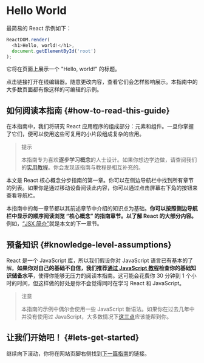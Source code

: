 #	Hello World

最简易的 React 示例如下：

```js
ReactDOM.render(
  <h1>Hello, world!</h1>,
  document.getElementById('root')
);
```

它将在页面上展示一个 "Hello, world!" 的标题。

[](codepen://hello-world)

点击链接打开在线编辑器。随意更改内容，查看它们会怎样影响展示。本指南中的大多数页面都有像这样的可编辑的示例。


## 如何阅读本指南 {#how-to-read-this-guide}

在本指南中，我们将研究 React 应用程序的组成部分：元素和组件。一旦你掌握了它们，便可以使用这些可复用的小片段组成复杂的应用。

>提示
>
>本指南专为喜欢**逐步学习概念**的人士设计。如果你想边学边做，请查阅我们的[实用教程](/tutorial/tutorial.html)。你会发现该指南与教程是相互补充的。

本文是 React 核心概念分步指南的第一章。你可以在侧边导航栏中找到所有章节的列表。如果你是通过移动设备阅读此内容，你可以通过点击屏幕右下角的按钮来查看导航栏。

本指南中的每一章节都以其前述章节中介绍的知识点为基础。**你可以按照侧边导航栏中显示的顺序阅读浏览 “核心概念” 的指南章节。以了解 React 的大部分内容。** 例如，[“JSX 简介”](/docs/introducing-jsx.html)就是本文的下一章节。

## 预备知识 {#knowledge-level-assumptions}

React 是一个 JavaScript 库，所以我们假设你对 JavaScript 语言已有基本的了解。**如果你对自己的基础不自信，我们推荐[通过 JavaScript 教程](https://developer.mozilla.org/en-US/docs/Web/JavaScript/A_re-introduction_to_JavaScript)检查你的基础知识储备水平**，使得你能够无压力的阅读本指南。这可能会花费你 30 分钟到 1 个小时的时间，但这样做的好处是你不会觉得同时在学习 React 和 JavaScript。

>注意
>
>本指南的示例中偶尔会使用一些 JavaScript 新语法。如果你在过去几年中并没有使用过 JavaScript，大多数情况下[这三点](https://gist.github.com/gaearon/683e676101005de0add59e8bb345340c)应该能帮到你。


## 让我们开始吧！ {#lets-get-started}

继续向下滚动，你将在网站页脚右侧找到[下一篇指南](/docs/introducing-jsx.html)的链接。


